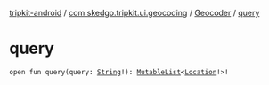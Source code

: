 [tripkit-android](../../index.md) / [com.skedgo.tripkit.ui.geocoding](../index.md) / [Geocoder](index.md) / [query](./query.md)

# query

`open fun query(query: `[`String`](https://kotlinlang.org/api/latest/jvm/stdlib/kotlin/-string/index.html)`!): `[`MutableList`](https://kotlinlang.org/api/latest/jvm/stdlib/kotlin.collections/-mutable-list/index.html)`<`[`Location`](../../com.skedgo.tripkit.common.model/-location/index.md)`!>!`